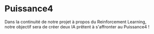 # Puissance4
Dans la continuité de notre projet à propos du Reinforcement Learning, notre objectif sera de créer deux IA prêtent à s'affronter au Puissance4 !
